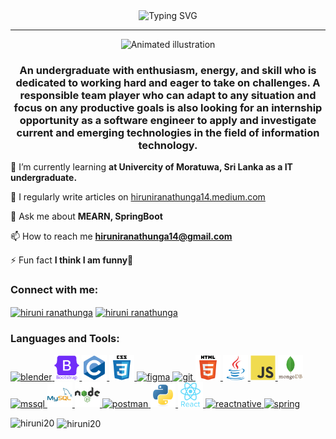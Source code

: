 <div align="center">
  <img src="https://readme-typing-svg.demolab.com?font=Fira+Code&size=30&pause=1000&color=229954&vCenter=true&width=800&lines=Hi+there%F0%9F%91%8B%2C+I'm+Hiruni+Ranathunga;IT+Undergraduate+%7C+University+of+Moratuwa" alt="Typing SVG" />
</div>
<hr>
<div align="center">
  <img width="400" src="https://mir-s3-cdn-cf.behance.net/project_modules/disp/601014116770475.6068beff4640a.gif" width="400" alt="Animated illustration"/>
</div>
<h3 align="center">An undergraduate with enthusiasm, energy, and skill who is dedicated to working hard and eager to take on challenges. A responsible team player who can adapt to any situation and focus on any productive goals is also looking for an internship opportunity as a software engineer to apply and investigate current and emerging technologies in the field of information technology.</h3>

  
 🌱 I’m currently learning **at Univercity of Moratuwa, Sri Lanka as a IT undergraduate.**

 📝 I regularly write articles on [hiruniranathunga14.medium.com](hiruniranathunga14.medium.com)

 💬 Ask me about **MEARN, SpringBoot**

 📫 How to reach me **hiruniranathunga14@gmail.com**

 ⚡ Fun fact **I think I am funny🙊**
</div>
 
<h3 align="left">Connect with me:</h3>
<p align="left">
<a href="https://linkedin.com/in/hiruni ranathunga" target="blank"><img align="center" src="https://raw.githubusercontent.com/rahuldkjain/github-profile-readme-generator/master/src/images/icons/Social/linked-in-alt.svg" alt="hiruni ranathunga" height="30" width="40" /></a>
<a href="https://www.hackerrank.com/hiruni ranathunga" target="blank"><img align="center" src="https://raw.githubusercontent.com/rahuldkjain/github-profile-readme-generator/master/src/images/icons/Social/hackerrank.svg" alt="hiruni ranathunga" height="30" width="40" /></a>
</p>

<h3 align="left">Languages and Tools:</h3>
<p align="left"> <a href="https://www.blender.org/" target="_blank" rel="noreferrer"> <img src="https://download.blender.org/branding/community/blender_community_badge_white.svg" alt="blender" width="40" height="40"/> </a> <a href="https://getbootstrap.com" target="_blank" rel="noreferrer"> <img src="https://raw.githubusercontent.com/devicons/devicon/master/icons/bootstrap/bootstrap-plain-wordmark.svg" alt="bootstrap" width="40" height="40"/> </a> <a href="https://www.cprogramming.com/" target="_blank" rel="noreferrer"> <img src="https://raw.githubusercontent.com/devicons/devicon/master/icons/c/c-original.svg" alt="c" width="40" height="40"/> </a> <a href="https://www.w3schools.com/css/" target="_blank" rel="noreferrer"> <img src="https://raw.githubusercontent.com/devicons/devicon/master/icons/css3/css3-original-wordmark.svg" alt="css3" width="40" height="40"/> </a> <a href="https://expressjs.com" target="_blank" rel="noreferrer"><img src="https://www.vectorlogo.zone/logos/figma/figma-icon.svg" alt="figma" width="40" height="40"/> </a> <a href="https://git-scm.com/" target="_blank" rel="noreferrer"> <img src="https://www.vectorlogo.zone/logos/git-scm/git-scm-icon.svg" alt="git" width="40" height="40"/> </a> <a href="https://www.w3.org/html/" target="_blank" rel="noreferrer"> <img src="https://raw.githubusercontent.com/devicons/devicon/master/icons/html5/html5-original-wordmark.svg" alt="html5" width="40" height="40"/> </a> <a href="https://www.java.com" target="_blank" rel="noreferrer"> <img src="https://raw.githubusercontent.com/devicons/devicon/master/icons/java/java-original.svg" alt="java" width="40" height="40"/> </a> <a href="https://developer.mozilla.org/en-US/docs/Web/JavaScript" target="_blank" rel="noreferrer"> <img src="https://raw.githubusercontent.com/devicons/devicon/master/icons/javascript/javascript-original.svg" alt="javascript" width="40" height="40"/> </a> <a href="https://www.mongodb.com/" target="_blank" rel="noreferrer"> <img src="https://raw.githubusercontent.com/devicons/devicon/master/icons/mongodb/mongodb-original-wordmark.svg" alt="mongodb" width="40" height="40"/> </a> <a href="https://www.microsoft.com/en-us/sql-server" target="_blank" rel="noreferrer"> <img src="https://www.svgrepo.com/show/303229/microsoft-sql-server-logo.svg" alt="mssql" width="40" height="40"/> </a> <a href="https://www.mysql.com/" target="_blank" rel="noreferrer"> <img src="https://raw.githubusercontent.com/devicons/devicon/master/icons/mysql/mysql-original-wordmark.svg" alt="mysql" width="40" height="40"/> </a> <a href="https://nodejs.org" target="_blank" rel="noreferrer"> <img src="https://raw.githubusercontent.com/devicons/devicon/master/icons/nodejs/nodejs-original-wordmark.svg" alt="nodejs" width="40" height="40"/> </a> <a href="https://postman.com" target="_blank" rel="noreferrer"> <img src="https://www.vectorlogo.zone/logos/getpostman/getpostman-icon.svg" alt="postman" width="40" height="40"/> </a> <a href="https://www.python.org" target="_blank" rel="noreferrer"> <img src="https://raw.githubusercontent.com/devicons/devicon/master/icons/python/python-original.svg" alt="python" width="40" height="40"/> </a> <a href="https://reactjs.org/" target="_blank" rel="noreferrer"> <img src="https://raw.githubusercontent.com/devicons/devicon/master/icons/react/react-original-wordmark.svg" alt="react" width="40" height="40"/> </a> <a href="https://reactnative.dev/" target="_blank" rel="noreferrer"> <img src="https://reactnative.dev/img/header_logo.svg" alt="reactnative" width="40" height="40"/> </a> <a href="https://spring.io/" target="_blank" rel="noreferrer"> <img src="https://www.vectorlogo.zone/logos/springio/springio-icon.svg" alt="spring" width="40" height="40"/> </a> </p>

<p background-color="#fff"><img align="left" src="https://github-readme-stats.vercel.app/api/top-langs?username=hiruni20&show_icons=true&locale=en&layout=compact" alt="hiruni20" /></p>

<p>&nbsp;<img align="center" src="https://github-readme-stats.vercel.app/api?username=hiruni20&show_icons=true&locale=en" alt="hiruni20" /></p>
